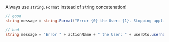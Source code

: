 Always use `string.Format` instead of string concatenation!

```csharp
// good
string message = string.Format("Error {0} the User: {1}. Stopping application!", actionName, userDto.username);

// bad
string message = "Error " + actionName + " the User: " + userDto.username + ". Stopping application!");
``` 